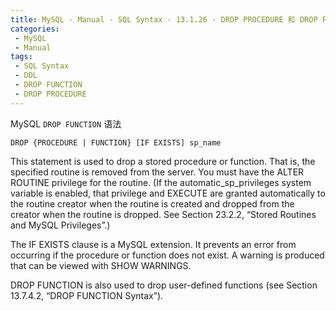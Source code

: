 ```yaml
---
title: MySQL - Manual - SQL Syntax - 13.1.26 - DROP PROCEDURE 和 DROP FUNCTION 语法
categories: 
 - MySQL
 - Manual
tags: 
 - SQL Syntax
 - DDL
 - DROP FUNCTION
 - DROP PROCEDURE
---
```


MySQL `DROP FUNCTION` 语法

<!--more-->

```
DROP {PROCEDURE | FUNCTION} [IF EXISTS] sp_name
```

This statement is used to drop a stored procedure or function. That is, the specified routine is
removed from the server. You must have the ALTER ROUTINE privilege for the routine. (If the
automatic_sp_privileges system variable is enabled, that privilege and EXECUTE are granted
automatically to the routine creator when the routine is created and dropped from the creator when the
routine is dropped. See Section 23.2.2, “Stored Routines and MySQL Privileges”.)

The IF EXISTS clause is a MySQL extension. It prevents an error from occurring if the procedure or
function does not exist. A warning is produced that can be viewed with SHOW WARNINGS.

DROP FUNCTION is also used to drop user-defined functions (see Section 13.7.4.2, “DROP FUNCTION
Syntax”).


